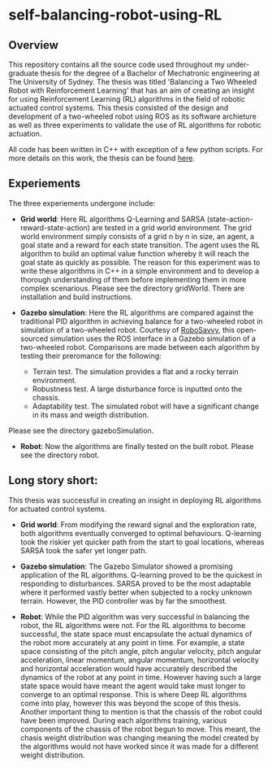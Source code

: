 # self-balancing-robot-using-RL

## Overview
This repository contains all the source code used throughout my under-graduate thesis for the degree of a Bachelor of Mechatronic engineering at The University of Sydney. The thesis was titled 'Balancing a Two Wheeled Robot with Reinforcement Learning' that has an aim of creating an insight for using Reinforcement Learning (RL) algorithms in the field of robotic actuated control systems. This thesis consisted of the design and development of a two-wheeled robot using ROS as its software archieture as well as three experiments to validate the use of RL algorithms for robotic actuation.

All code has been written in C++ with exception of a few python scripts. 
For more details on this work, the thesis can be found [here](https://drive.google.com/open?id=0Bz08ndGq8YoiUlNWRVNkRlVtTEk). 

## Experiements
The three experiements undergone include:

- **Grid world**:
Here RL algorithms Q-Learning and SARSA (state-action-reward-state-action) are tested in a grid world environment. The grid world environment simply consists of a grid n by n in size, an agent, a goal state and a reward for each state transition. The agent uses the RL algorithm to build an optimal value function whereby it will reach the goal state as quickly as possible. The reason for this experiment was to write these algorithms in C++ in a simple environment and to develop a thorough understanding of them before implementing them in more complex scenarious. 
Please see the directory gridWorld. There are installation and build instructions. 

- **Gazebo simulation**:
Here the RL algorithms are compared against the traditional PID algorithm in achieving balance for a two-wheeled robot in simulation of a two-wheeled robot. Courtesy of [RoboSavvy](http://wiki.ros.org/Robots/RoboSavvy-Balance), this open-sourced simulation uses the ROS interface in a Gazebo simulation of a two-wheeled robot. Comparisons are made between each algorithm by testing their preromance for the following:
    - Terrain test. The simulation provides a flat and a rocky terrain environment.
    - Robustness test. A large disturbance force is inputted onto the chassis.
    - Adaptability test. The simulated robot will have a significant change in its mass and weigth distribution. 

Please see the directory gazeboSimulation.

- **Robot**:
Now the algorithms are finally tested on the built robot. 
Please see the directory robot.



## Long story short:
This thesis was successful in creating an insight in deploying RL algorithms for actuated control systems.
- **Grid world**:
From modifying the reward signal and the exploration rate, both algorithms eventually converged to optimal behaviours. Q-learning took the riskier yet quicker path from the start to goal locations, whereas SARSA took the safer yet longer path.

- **Gazebo simulation**:
The Gazebo Simulator showed a promising application of the RL algorithms. Q-learning proved to be the quickest in responding to disturbances. SARSA proved to be the most adaptable where it performed vastly better when subjected to a rocky unknown terrain. However, the PID controller was by far the smoothest.

- **Robot**:
While the PID algorithm was very successful in balancing the robot, the RL algorithms were not. For the RL algorithms to become successful, the state space must encapsulate the actual dynamics of the robot more accurately at any point in time. For example, a state space consisting of the pitch angle, pitch angular velocity, pitch angular acceleration, linear momentum, angular momentum, horizontal velocity and horizontal acceleration would have accurately described the dynamics of the robot at any point in time. However having such a large state space would have meant the agent would take must longer to converge to an optimal response. This is where Deep RL algorithms come into play, however this was beyond the scope of this thesis. 
Another important thing to mention is that the chassis of the robot could have been improved. During each algorithms training, various components of the chassis of the robot begun to move. This meant, the chasis weight distribution was changing meaning the model created by the algorithms would not have worked since it was made for a different weight distribution. 










